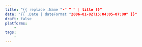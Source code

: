 ```yaml
---
title: "{{ replace .Name "-" " " | title }}"
date: "{{ .Date | dateFormat "2006-01-02T15:04:05-07:00" }}"
draft: false
platforms:
    - 
tags:
    - 
---
```




<!--more-->

